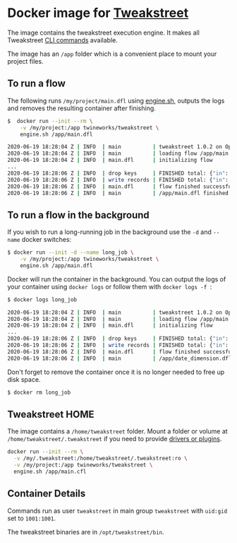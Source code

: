# Docker image for [Tweakstreet](https://tweakstreet.io)

The image contains the tweakstreet execution engine. It makes all Tweakstreet [CLI commands](https://docs.tweakstreet.io/docs/command-line/) available.

The image has an `/app` folder which is a convenient place to mount your project files.

## To run a flow

The following runs `/my/project/main.dfl` using [engine.sh](https://docs.tweakstreet.io/docs/command-line/running-flows/index.html), outputs the logs and removes the resulting container after finishing.

```bash
$  docker run --init --rm \
    -v /my/project:/app twineworks/tweakstreet \
    engine.sh /app/main.dfl

2020-06-19 18:28:04 Z | INFO  | main          | tweakstreet 1.0.2 on OpenJDK 64-Bit Server VM 11.0.7+10 (AdoptOpenJDK)
2020-06-19 18:28:04 Z | INFO  | main          | loading flow /app/main.dfl
2020-06-19 18:28:04 Z | INFO  | main.dfl      | initializing flow
...
2020-06-19 18:28:06 Z | INFO  | drop keys     | FINISHED total: {"in":  11323, "out":  11323, "error":      0}
2020-06-19 18:28:06 Z | INFO  | write records | FINISHED total: {"in":  11323, "out":  11323, "error":      0}
2020-06-19 18:28:06 Z | INFO  | main.dfl      | flow finished successfully
2020-06-19 18:28:06 Z | INFO  | main          | /app/main.dfl finished in 00:00:02
```

## To run a flow in the background


If you wish to run a long-running job in the background use the `-d` and `--name` docker switches:

```bash
$ docker run --init -d --name long_job \
    -v /my/project:/app twineworks/tweakstreet \
    engine.sh /app/main.dfl
```

Docker will run the container in the background. You can output the logs of your container using `docker logs` or follow them with `docker logs -f `:

```bash
$ docker logs long_job

2020-06-19 18:28:04 Z | INFO  | main          | tweakstreet 1.0.2 on OpenJDK 64-Bit Server VM 11.0.7+10 (AdoptOpenJDK)
2020-06-19 18:28:04 Z | INFO  | main          | loading flow /app/main.dfl
2020-06-19 18:28:04 Z | INFO  | main.dfl      | initializing flow
...
2020-06-19 18:28:06 Z | INFO  | drop keys     | FINISHED total: {"in":  11323, "out":  11323, "error":      0}
2020-06-19 18:28:06 Z | INFO  | write records | FINISHED total: {"in":  11323, "out":  11323, "error":      0}
2020-06-19 18:28:06 Z | INFO  | main.dfl      | flow finished successfully
2020-06-19 18:28:06 Z | INFO  | main          | /app/date_dimension.dfl finished in 00:00:02
```

Don't forget to remove the container once it is no longer needed to free up disk space.

```bash
$ docker rm long_job
```

## Tweakstreet HOME

The image contains a `/home/tweakstreet` folder. Mount a folder or volume at `/home/tweakstreet/.tweakstreet` if you need to provide [drivers or plugins](https://docs.tweakstreet.io/docs/getting-started/configuration/index.html).

```bash
docker run --init --rm \
  -v /my/.tweakstreet:/home/tweakstreet/.tweakstreet:ro \
  -v /my/project:/app twineworks/tweakstreet \
  engine.sh /app/main.cfl
```

## Container Details

Commands run as user `tweakstreet` in main group `tweakstreet` with `uid:gid`  set to `1001:1001`.

The tweakstreet binaries are in `/opt/tweakstreet/bin`.

